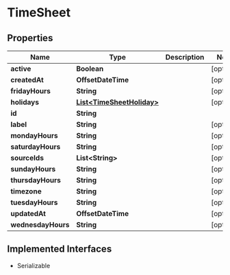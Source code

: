 

# TimeSheet


## Properties

| Name | Type | Description | Notes |
|------------ | ------------- | ------------- | -------------|
|**active** | **Boolean** |  |  [optional] |
|**createdAt** | **OffsetDateTime** |  |  [optional] |
|**fridayHours** | **String** |  |  [optional] |
|**holidays** | [**List&lt;TimeSheetHoliday&gt;**](TimeSheetHoliday.md) |  |  [optional] |
|**id** | **String** |  |  |
|**label** | **String** |  |  [optional] |
|**mondayHours** | **String** |  |  [optional] |
|**saturdayHours** | **String** |  |  [optional] |
|**sourceIds** | **List&lt;String&gt;** |  |  [optional] |
|**sundayHours** | **String** |  |  [optional] |
|**thursdayHours** | **String** |  |  [optional] |
|**timezone** | **String** |  |  [optional] |
|**tuesdayHours** | **String** |  |  [optional] |
|**updatedAt** | **OffsetDateTime** |  |  [optional] |
|**wednesdayHours** | **String** |  |  [optional] |


## Implemented Interfaces

* Serializable


